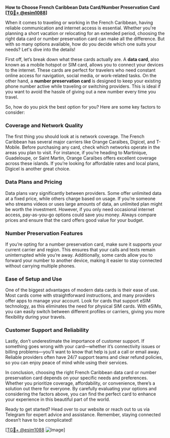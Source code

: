 **How to Choose French Caribbean Data Card/Number Preservation Card [[TG💪+ @esim1088](https://t.me/s/esim1088)]**

When it comes to traveling or working in the French Caribbean, having reliable communication and internet access is essential. Whether you're planning a short vacation or relocating for an extended period, choosing the right data card or number preservation card can make all the difference. But with so many options available, how do you decide which one suits your needs? Let's dive into the details!

First off, let’s break down what these cards actually are. A **data card**, also known as a mobile hotspot or SIM card, allows you to connect your devices to the internet. These cards are perfect for travelers who need constant online access for navigation, social media, or work-related tasks. On the other hand, a **number preservation card** is designed to keep your existing phone number active while traveling or switching providers. This is ideal if you want to avoid the hassle of giving out a new number every time you travel.

So, how do you pick the best option for you? Here are some key factors to consider:

### Coverage and Network Quality

The first thing you should look at is network coverage. The French Caribbean has several major carriers like Orange Caraïbes, Digicel, and T-Mobile. Before purchasing any card, check which networks operate in the areas you plan to visit. For instance, if you’re heading to Martinique, Guadeloupe, or Saint Martin, Orange Caraïbes offers excellent coverage across these islands. If you’re looking for affordable rates and local plans, Digicel is another great choice.

### Data Plans and Pricing

Data plans vary significantly between providers. Some offer unlimited data at a fixed price, while others charge based on usage. If you’re someone who streams videos or uses large amounts of data, an unlimited plan might be worth the investment. However, if you only need occasional internet access, pay-as-you-go options could save you money. Always compare prices and ensure that the card offers good value for your budget.

### Number Preservation Features

If you’re opting for a number preservation card, make sure it supports your current carrier and region. This ensures that your calls and texts remain uninterrupted while you’re away. Additionally, some cards allow you to forward your number to another device, making it easier to stay connected without carrying multiple phones.

### Ease of Setup and Use

One of the biggest advantages of modern data cards is their ease of use. Most cards come with straightforward instructions, and many providers offer apps to manage your account. Look for cards that support eSIM technology, as this eliminates the need for physical SIM cards. With eSIMs, you can easily switch between different profiles or carriers, giving you more flexibility during your travels.

### Customer Support and Reliability

Lastly, don’t underestimate the importance of customer support. If something goes wrong with your card—whether it’s connectivity issues or billing problems—you’ll want to know that help is just a call or email away. Reliable providers often have 24/7 support teams and clear refund policies, so you can enjoy peace of mind while using their services.

In conclusion, choosing the right French Caribbean data card or number preservation card depends on your specific needs and preferences. Whether you prioritize coverage, affordability, or convenience, there’s a solution out there for everyone. By carefully evaluating your options and considering the factors above, you can find the perfect card to enhance your experience in this beautiful part of the world.

Ready to get started? Head over to our website or reach out to us via Telegram for expert advice and assistance. Remember, staying connected doesn’t have to be complicated!

[[TG💪+ @esim1088](https://t.me/s/esim1088) ![Image](https://i.postimg.cc/Y0z9fWf4/image.png)]
